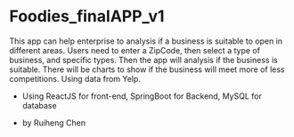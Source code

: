 # Foodies_finalAPP_v1

This app can help enterprise to analysis if a business is suitable to open in different areas. 
Users need to enter a ZipCode, then select a type of business, and specific types. Then the app will analysis if the business is suitable. There will be charts to show if the business will meet more of less competitions.
Using data from Yelp.

- Using ReactJS for front-end, SpringBoot for Backend, MySQL for database

- by Ruiheng Chen
